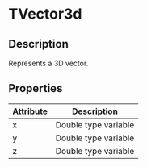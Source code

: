 # TVector3d

## Description

Represents a 3D vector.

## Properties
|Attribute|Description|
|-|-|
|x|Double type variable|
|y|Double type variable|
|z|Double type variable|
